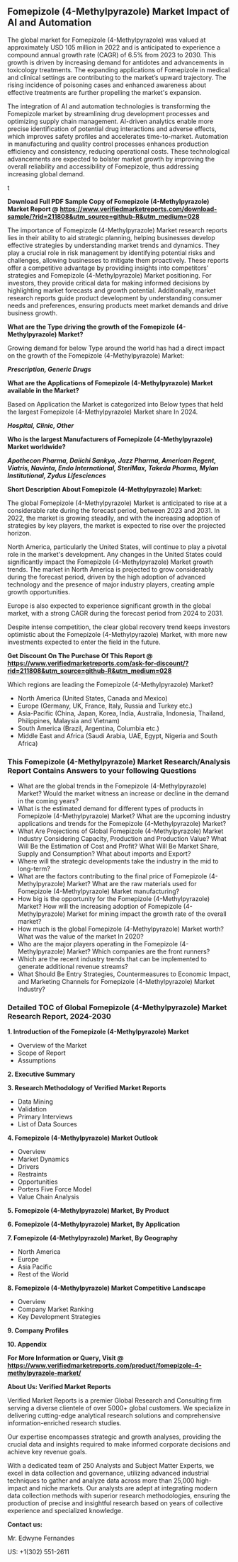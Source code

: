 <h2>Fomepizole (4-Methylpyrazole) Market Impact of AI and Automation</h2><p>The global market for Fomepizole (4-Methylpyrazole) was valued at approximately USD 105 million in 2022 and is anticipated to experience a compound annual growth rate (CAGR) of 6.5% from 2023 to 2030. This growth is driven by increasing demand for antidotes and advancements in toxicology treatments. The expanding applications of Fomepizole in medical and clinical settings are contributing to the market’s upward trajectory. The rising incidence of poisoning cases and enhanced awareness about effective treatments are further propelling the market's expansion.</p><p>The integration of AI and automation technologies is transforming the Fomepizole market by streamlining drug development processes and optimizing supply chain management. AI-driven analytics enable more precise identification of potential drug interactions and adverse effects, which improves safety profiles and accelerates time-to-market. Automation in manufacturing and quality control processes enhances production efficiency and consistency, reducing operational costs. These technological advancements are expected to bolster market growth by improving the overall reliability and accessibility of Fomepizole, thus addressing increasing global demand.</p>t</p><p id="" class=""><strong>Download Full PDF Sample Copy of Fomepizole (4-Methylpyrazole) Market Report @ <a href="https://www.verifiedmarketreports.com/download-sample/?rid=211808&utm_source=github-R&utm_medium=028" target="_blank">https://www.verifiedmarketreports.com/download-sample/?rid=211808&utm_source=github-R&utm_medium=028</a></strong></p><p>The importance of&nbsp;Fomepizole (4-Methylpyrazole) Market research reports lies in their ability to aid strategic planning, helping businesses develop effective strategies by understanding market trends and dynamics. They play a crucial role in risk management by identifying potential risks and challenges, allowing businesses to mitigate them proactively. These reports offer a competitive advantage by providing insights into competitors' strategies and Fomepizole (4-Methylpyrazole) Market positioning. For investors, they provide critical data for making informed decisions by highlighting market forecasts and growth potential. Additionally, market research reports guide product development by understanding consumer needs and preferences, ensuring products meet market demands and drive business growth.</p><p><strong>What are the&nbsp;Type driving the growth of the Fomepizole (4-Methylpyrazole) Market?</strong></p><p id="" class="">Growing demand for below Type around the world has had a direct impact on the growth of the Fomepizole (4-Methylpyrazole) Market:</p><em><strong>Prescription, Generic Drugs</strong></em></p><strong>What are the&nbsp;Applications&nbsp;of Fomepizole (4-Methylpyrazole) Market available in the Market?</strong></p><p id="" class="">Based on Application the Market is categorized into Below types that held the largest Fomepizole (4-Methylpyrazole) Market share In 2024.</p><em><strong>Hospital, Clinic, Other</strong></em></p><strong>Who is the largest Manufacturers of Fomepizole (4-Methylpyrazole) Market worldwide?</strong></p><p><em><strong>Apothecon Pharma, Daiichi Sankyo, Jazz Pharma, American Regent, Viatris, Navinta, Endo International, SteriMax, Takeda Pharma, Mylan Institutional, Zydus Lifesciences</strong></em></p><p id="" class=""><strong>Short Description About Fomepizole (4-Methylpyrazole) Market:</strong></p><p>The global Fomepizole (4-Methylpyrazole) Market is anticipated to rise at a considerable rate during the forecast period, between 2023 and 2031. In 2022, the market is growing steadily, and with the increasing adoption of strategies by key players, the market is expected to rise over the projected horizon.</p><p>North America, particularly the United States, will continue to play a pivotal role in the market's development. Any changes in the United States could significantly impact the Fomepizole (4-Methylpyrazole) Market growth trends. The market in North America is projected to grow considerably during the forecast period, driven by the high adoption of advanced technology and the presence of major industry players, creating ample growth opportunities.</p><p>Europe is also expected to experience significant growth in the global market, with a strong CAGR during the forecast period from 2024 to 2031.</p><p>Despite intense competition, the clear global recovery trend keeps investors optimistic about the Fomepizole (4-Methylpyrazole) Market, with more new investments expected to enter the field in the future.</p><p id="" class=""><strong>Get Discount On The Purchase Of This Report @ <a href="https://www.verifiedmarketreports.com/ask-for-discount/?rid=211808&utm_source=github-R&utm_medium=028" target="_blank">https://www.verifiedmarketreports.com/ask-for-discount/?rid=211808&utm_source=github-R&utm_medium=028</a></strong></p>Which regions are leading the Fomepizole (4-Methylpyrazole) Market?</p><ul><li>North America (United States, Canada and Mexico)</li><li>Europe (Germany, UK, France, Italy, Russia and Turkey etc.)</li><li>Asia-Pacific (China, Japan, Korea, India, Australia, Indonesia, Thailand, Philippines, Malaysia and Vietnam)</li><li>South America (Brazil, Argentina, Columbia etc.)</li><li>Middle East and Africa (Saudi Arabia, UAE, Egypt, Nigeria and South Africa)</li></ul><h3 id="" class="">This Fomepizole (4-Methylpyrazole) Market Research/Analysis Report Contains Answers to your following Questions</h3><ul><li>What are the global trends in the Fomepizole (4-Methylpyrazole) Market? Would the market witness an increase or decline in the demand in the coming years?</li><li>What is the estimated demand for different types of products in Fomepizole (4-Methylpyrazole) Market? What are the upcoming industry applications and trends for the Fomepizole (4-Methylpyrazole) Market?</li><li>What Are Projections of Global Fomepizole (4-Methylpyrazole) Market Industry Considering Capacity, Production and Production Value? What Will Be the Estimation of Cost and Profit? What Will Be Market Share, Supply and Consumption? What about imports and Export?</li><li>Where will the strategic developments take the industry in the mid to long-term?</li><li>What are the factors contributing to the final price of Fomepizole (4-Methylpyrazole) Market? What are the raw materials used for Fomepizole (4-Methylpyrazole) Market manufacturing?</li><li>How big is the opportunity for the Fomepizole (4-Methylpyrazole) Market? How will the increasing adoption of Fomepizole (4-Methylpyrazole) Market for mining impact the growth rate of the overall market?</li><li>How much is the global Fomepizole (4-Methylpyrazole) Market worth? What was the value of the market In 2020?</li><li>Who are the major players operating in the Fomepizole (4-Methylpyrazole) Market? Which companies are the front runners?</li><li>Which are the recent industry trends that can be implemented to generate additional revenue streams?</li><li>What Should Be Entry Strategies, Countermeasures to Economic Impact, and Marketing Channels for Fomepizole (4-Methylpyrazole) Market Industry?</li></ul><h3 id="" class="">Detailed TOC of Global Fomepizole (4-Methylpyrazole) Market Research Report, 2024-2030</h3><p id="" class=""><strong>1. Introduction of the Fomepizole (4-Methylpyrazole) Market</strong></p><ul><li>Overview of the Market</li><li>Scope of Report</li><li>Assumptions</li></ul><p id="" class=""><strong>2. Executive Summary</strong></p><p id="" class=""><strong>3. Research Methodology of Verified Market Reports</strong></p><ul><li>Data Mining</li><li>Validation</li><li>Primary Interviews</li><li>List of Data Sources</li></ul><p id="" class=""><strong>4. Fomepizole (4-Methylpyrazole) Market Outlook</strong></p><ul><li>Overview</li><li>Market Dynamics</li><li>Drivers</li><li>Restraints</li><li>Opportunities</li><li>Porters Five Force Model</li><li>Value Chain Analysis</li></ul><p id="" class=""><strong>5. Fomepizole (4-Methylpyrazole) Market, By Product</strong></p><p id="" class=""><strong>6. Fomepizole (4-Methylpyrazole) Market, By Application</strong></p><p id="" class=""><strong>7. Fomepizole (4-Methylpyrazole) Market, By Geography</strong></p><ul><li>North America</li><li>Europe</li><li>Asia Pacific</li><li>Rest of the World</li></ul><p id="" class=""><strong>8. Fomepizole (4-Methylpyrazole) Market Competitive Landscape</strong></p><ul><li>Overview</li><li>Company Market Ranking</li><li>Key Development Strategies</li></ul><p id="" class=""><strong>9. Company Profiles</strong></p><p id="" class=""><strong>10. Appendix</strong></p><p id="" class=""><strong>For More Information or Query, Visit @ <a href="https://www.verifiedmarketreports.com/product/fomepizole-4-methylpyrazole-market/" target="_blank">https://www.verifiedmarketreports.com/product/fomepizole-4-methylpyrazole-market/</a></strong></p><p id="" class=""><strong>About Us: Verified Market Reports</strong></p><p id="" class="">Verified Market Reports is a premier Global Research and Consulting firm serving a diverse clientele of over 5000+ global customers. We specialize in delivering cutting-edge analytical research solutions and comprehensive information-enriched research studies.</p><p id="" class="">Our expertise encompasses strategic and growth analyses, providing the crucial data and insights required to make informed corporate decisions and achieve key revenue goals.</p><p id="" class="">With a dedicated team of 250 Analysts and Subject Matter Experts, we excel in data collection and governance, utilizing advanced industrial techniques to gather and analyze data across more than 25,000 high-impact and niche markets. Our analysts are adept at integrating modern data collection methods with superior research methodologies, ensuring the production of precise and insightful research based on years of collective experience and specialized knowledge.</p><p id="" class=""><strong>Contact us:</strong></p><p id="" class="">Mr. Edwyne Fernandes</p><p id="" class="">US: +1(302) 551-2611</p>